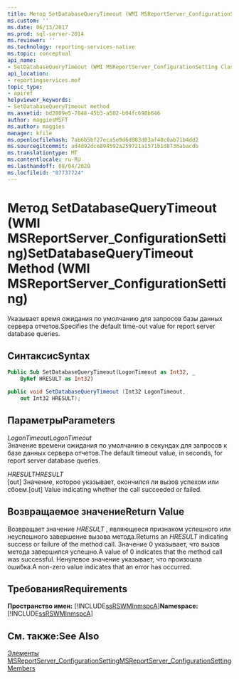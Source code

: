 ```yaml
---
title: Метод SetDatabaseQueryTimeout (WMI MSReportServer_ConfigurationSetting) | Документы Майкрософт
ms.custom: ''
ms.date: 06/13/2017
ms.prod: sql-server-2014
ms.reviewer: ''
ms.technology: reporting-services-native
ms.topic: conceptual
api_name:
- SetDatabaseQueryTimeout (WMI MSReportServer_ConfigurationSetting Class)
api_location:
- reportingservices.mof
topic_type:
- apiref
helpviewer_keywords:
- SetDatabaseQueryTimeout method
ms.assetid: bd2809e5-7848-45b3-a502-b04fc698b646
author: maggiesMSFT
ms.author: maggies
manager: kfile
ms.openlocfilehash: 7ab6b5bf27eca5e9d6d083d03af48c0ab71b4dd2
ms.sourcegitcommit: ad4d92dce894592a259721a1571b1d8736abacdb
ms.translationtype: MT
ms.contentlocale: ru-RU
ms.lasthandoff: 08/04/2020
ms.locfileid: "87737724"
---
```

# <a name="setdatabasequerytimeout-method-wmi-msreportserver_configurationsetting"></a><span data-ttu-id="e19dd-102">Метод SetDatabaseQueryTimeout (WMI MSReportServer_ConfigurationSetting)</span><span class="sxs-lookup"><span data-stu-id="e19dd-102">SetDatabaseQueryTimeout Method (WMI MSReportServer_ConfigurationSetting)</span></span>
  <span data-ttu-id="e19dd-103">Указывает время ожидания по умолчанию для запросов базы данных сервера отчетов.</span><span class="sxs-lookup"><span data-stu-id="e19dd-103">Specifies the default time-out value for report server database queries.</span></span>  
  
## <a name="syntax"></a><span data-ttu-id="e19dd-104">Синтаксис</span><span class="sxs-lookup"><span data-stu-id="e19dd-104">Syntax</span></span>  
  
```vb  
Public Sub SetDatabaseQueryTimeout(LogonTimeout as Int32, _  
    ByRef HRESULT as Int32)  
```  
  
```csharp  
public void SetDatabaseQueryTimeout (Int32 LogonTimeout,   
    out Int32 HRESULT);  
```  
  
## <a name="parameters"></a><span data-ttu-id="e19dd-105">Параметры</span><span class="sxs-lookup"><span data-stu-id="e19dd-105">Parameters</span></span>  
 <span data-ttu-id="e19dd-106">*LogonTimeout*</span><span class="sxs-lookup"><span data-stu-id="e19dd-106">*LogonTimeout*</span></span>  
 <span data-ttu-id="e19dd-107">Значение времени ожидания по умолчанию в секундах для запросов к базе данных сервера отчетов.</span><span class="sxs-lookup"><span data-stu-id="e19dd-107">The default timeout value, in seconds, for report server database queries.</span></span>  
  
 <span data-ttu-id="e19dd-108">*HRESULT*</span><span class="sxs-lookup"><span data-stu-id="e19dd-108">*HRESULT*</span></span>  
 <span data-ttu-id="e19dd-109">[out] Значение, которое указывает, окончился ли вызов успехом или сбоем.</span><span class="sxs-lookup"><span data-stu-id="e19dd-109">[out] Value indicating whether the call succeeded or failed.</span></span>  
  
## <a name="return-value"></a><span data-ttu-id="e19dd-110">Возвращаемое значение</span><span class="sxs-lookup"><span data-stu-id="e19dd-110">Return Value</span></span>  
 <span data-ttu-id="e19dd-111">Возвращает значение *HRESULT* , являющееся признаком успешного или неуспешного завершение вызова метода.</span><span class="sxs-lookup"><span data-stu-id="e19dd-111">Returns an *HRESULT* indicating success or failure of the method call.</span></span> <span data-ttu-id="e19dd-112">Значение 0 указывает, что вызов метода завершился успешно.</span><span class="sxs-lookup"><span data-stu-id="e19dd-112">A value of 0 indicates that the method call was successful.</span></span> <span data-ttu-id="e19dd-113">Ненулевое значение указывает, что произошла ошибка.</span><span class="sxs-lookup"><span data-stu-id="e19dd-113">A non-zero value indicates that an error has occurred.</span></span>  
  
## <a name="requirements"></a><span data-ttu-id="e19dd-114">Требования</span><span class="sxs-lookup"><span data-stu-id="e19dd-114">Requirements</span></span>  
 <span data-ttu-id="e19dd-115">**Пространство имен:** [!INCLUDE[ssRSWMInmspcA](../../includes/ssrswminmspca-md.md)]</span><span class="sxs-lookup"><span data-stu-id="e19dd-115">**Namespace:** [!INCLUDE[ssRSWMInmspcA](../../includes/ssrswminmspca-md.md)]</span></span>  
  
## <a name="see-also"></a><span data-ttu-id="e19dd-116">См. также:</span><span class="sxs-lookup"><span data-stu-id="e19dd-116">See Also</span></span>  
 [<span data-ttu-id="e19dd-117">Элементы MSReportServer_ConfigurationSetting</span><span class="sxs-lookup"><span data-stu-id="e19dd-117">MSReportServer_ConfigurationSetting Members</span></span>](msreportserver-configurationsetting-members.md)  
  
  
